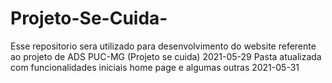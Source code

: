 # Projeto-Se-Cuida-
Esse repositorio sera utilizado para desenvolvimento do website referente ao projeto de ADS PUC-MG (Projeto se cuida) 2021-05-29
Pasta atualizada com funcionalidades iniciais home page e algumas outras 2021-05-31
